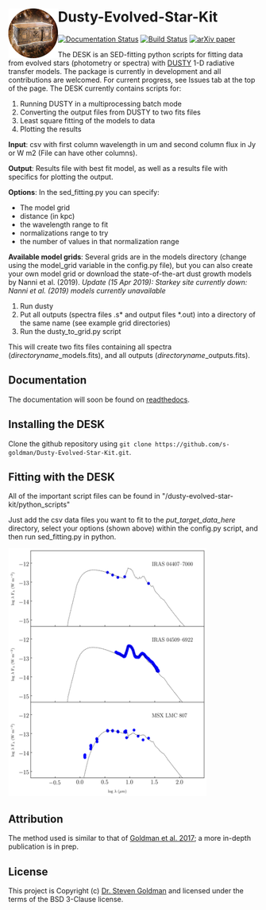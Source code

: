 
Dusty-Evolved-Star-Kit<img align="left" width="100" height="100" src="docs/the_desk.png">
=========================================================================================
[![Documentation Status](https://readthedocs.org/projects/dusty-evolved-star-kit/badge/?version=latest)](https://dusty-evolved-star-kit.readthedocs.io/en/latest/?badge=latest)
[![Build Status](https://travis-ci.org/s-goldman/Dusty-Evolved-Star-Kit.svg?branch=master)](https://travis-ci.org/s-goldman/Dusty-Evolved-Star-Kit)
[![arXiv paper](https://img.shields.io/badge/arXiv-1610.05761-orange.svg?style=flat)](https://arxiv.org/abs/1610.05761)


The DESK is an SED-fitting python scripts for fitting data from evolved stars (photometry or spectra) with [DUSTY](https://github.com/ivezic/dusty) 1-D radiative transfer models.
The package is currently in development and all contributions are welcomed. For current progress, see Issues tab at the top of the page. The DESK currently contains scripts for:
1. Running DUSTY in a multiprocessing batch mode
2. Converting the output files from DUSTY to two fits files
3. Least square fitting of the models to data
4. Plotting the results

**Input**: csv with first column wavelength in um and second column flux in Jy or W m2 (File can have other columns).

**Output**: Results file with best fit model, as well as a results file with specifics for plotting the output. 

**Options**: In the sed_fitting.py you can specify:
 * The model grid
 * distance (in kpc)
 * the wavelength range to fit
 * normalizations range to try
 * the number of values in that normalization range

**Available model grids**:
Several grids are in the models directory (change using the model_grid variable in the config.py file), but you can also create your own model grid or download the state-of-the-art dust growth models by Nanni et al. (2019).
_Update (15 Apr 2019): Starkey site currently down: Nanni et al. (2019) models currently unavailable_

1. Run dusty
2. Put all outputs (spectra files .s* and output files *.out) into a directory of the same name (see example grid directories)
3. Run the dusty_to_grid.py script

This will create two fits files containing all spectra (*directoryname*_models.fits), and all outputs (*directoryname*_outputs.fits).

Documentation
-------------

The documentation will soon be found on [readthedocs](http://dusty-evolved-star-kit.readthedocs.io/en/latest/).


Installing the DESK
-------------------

Clone the github repository using `git clone https://github.com/s-goldman/Dusty-Evolved-Star-Kit.git`.

Fitting with the DESK
----------------------

All of the important script files can be found in "/dusty-evolved-star-kit/python_scripts"

Just add the csv data files you want to fit to the *put_target_data_here* directory, select your options (shown above) within the config.py script, and then run sed_fitting.py in python.

<img src="desk/output_seds.png"  width="400" height="500">

Attribution
-----------

The method used is similar to that of [Goldman et al. 2017](http://adsabs.harvard.edu/abs/2016arXiv161005761G); a more in-depth publication is in prep.

License
-------

This project is Copyright (c) [Dr. Steven Goldman](http://www.stsci.edu/~sgoldman/) and licensed under
the terms of the BSD 3-Clause license.
